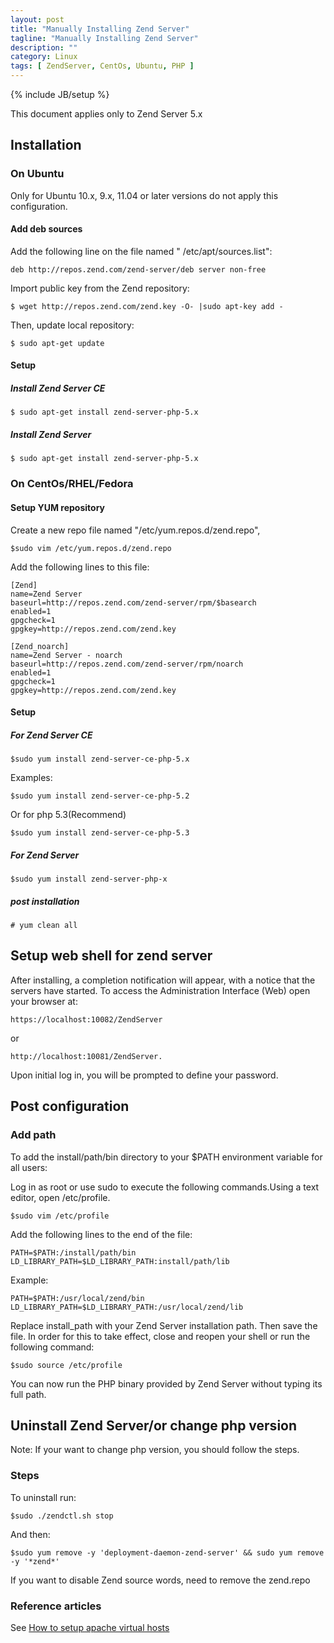 ```yaml
---
layout: post
title: "Manually Installing Zend Server"
tagline: "Manually Installing Zend Server"
description: ""
category: Linux 
tags: [ ZendServer, CentOs, Ubuntu, PHP ]
---
```

{% include JB/setup %}

This document applies only to Zend Server 5.x
 
## Installation 

### On Ubuntu

Only for Ubuntu 10.x, 9.x, 11.04 or later versions do not apply this configuration.

#### Add deb sources 

Add the following line on the file named " /etc/apt/sources.list":

	deb http://repos.zend.com/zend-server/deb server non-free


Import public key from the Zend repository:

	$ wget http://repos.zend.com/zend.key -O- |sudo apt-key add -

Then, update local repository:

	$ sudo apt-get update


#### Setup

##### Install Zend Server CE

	$ sudo apt-get install zend-server-php-5.x

##### Install Zend Server


	$ sudo apt-get install zend-server-php-5.x

### On CentOs/RHEL/Fedora

#### Setup YUM repository

Create a new repo file named "/etc/yum.repos.d/zend.repo",
	
	$sudo vim /etc/yum.repos.d/zend.repo
	
Add the following lines to this file:

	[Zend]
	name=Zend Server
	baseurl=http://repos.zend.com/zend-server/rpm/$basearch
	enabled=1
	gpgcheck=1
	gpgkey=http://repos.zend.com/zend.key

	[Zend_noarch]
	name=Zend Server - noarch
	baseurl=http://repos.zend.com/zend-server/rpm/noarch
	enabled=1
	gpgcheck=1
	gpgkey=http://repos.zend.com/zend.key


#### Setup

##### For Zend Server CE

	$sudo yum install zend-server-ce-php-5.x

Examples:

	$sudo yum install zend-server-ce-php-5.2

Or for php 5.3(Recommend)

	$sudo yum install zend-server-ce-php-5.3


##### For Zend Server  


	$sudo yum install zend-server-php-x

##### post installation

	# yum clean all

## Setup web shell for zend server

After installing, a completion notification will appear, with a notice that the servers have started. To access the Administration Interface (Web) open your browser at:
 
	https://localhost:10082/ZendServer
 
or
 
	http://localhost:10081/ZendServer.
 
Upon initial log in, you will be prompted to define your password.


## Post configuration

### Add path

To add the install/path/bin directory to your $PATH environment variable for all users:

Log in as root or use sudo to execute the following commands.Using a text editor, open /etc/profile.  
	
	$sudo vim /etc/profile	

Add the following lines to the end of the file:
	
	PATH=$PATH:/install/path/bin
	LD_LIBRARY_PATH=$LD_LIBRARY_PATH:install/path/lib

Example:

	PATH=$PATH:/usr/local/zend/bin
	LD_LIBRARY_PATH=$LD_LIBRARY_PATH:/usr/local/zend/lib


Replace install_path with your Zend Server installation path. Then save the file. In order for this to take effect, close and reopen your shell or run the following command:

	$sudo source /etc/profile

You can now run the PHP binary provided by Zend Server without typing its full path.

## Uninstall Zend Server/or change  php version

Note: If your want to change php version, you should follow the steps. 

### Steps

To uninstall run:

	$sudo ./zendctl.sh stop

And then:

	$sudo yum remove -y 'deployment-daemon-zend-server' && sudo yum remove -y '*zend*'

If you want to disable Zend source words, need to remove the zend.repo

### Reference articles

See [How to setup apache virtual hosts ](/apache/how-to-setup-apache-virtual-host-configuration/)


